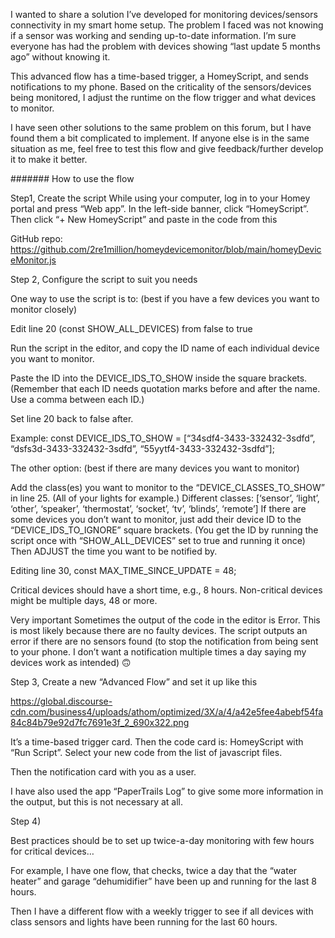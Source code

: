 I wanted to share a solution I’ve developed for monitoring devices/sensors connectivity in my smart home setup. The problem I faced was not knowing if a sensor was working and sending up-to-date information. I’m sure everyone has had the problem with devices showing “last update 5 months ago” without knowing it.

This advanced flow has a time-based trigger, a HomeyScript, and sends notifications to my phone. Based on the criticality of the sensors/devices being monitored, I adjust the runtime on the flow trigger and what devices to monitor.

I have seen other solutions to the same problem on this forum, but I have found them a bit complicated to implement. If anyone else is in the same situation as me, feel free to test this flow and give feedback/further develop it to make it better.

#######
How to use the flow

Step1, Create the script
While using your computer, log in to your Homey portal and press “Web app”. In the left-side banner, click “HomeyScript”. Then click “+ New HomeyScript” and paste in the code from this

GitHub repo:
https://github.com/2re1million/homeydevicemonitor/blob/main/homeyDeviceMonitor.js

Step 2, Configure the script to suit you needs

One way to use the script is to:
(best if you have a few devices you want to monitor closely)

Edit line 20 (const SHOW_ALL_DEVICES) from false to true

Run the script in the editor, and copy the ID name of each individual device you want to monitor.

Paste the ID into the DEVICE_IDS_TO_SHOW inside the square brackets. (Remember that each ID needs quotation marks before and after the name. Use a comma between each ID.)

Set line 20 back to false after.

Example: const DEVICE_IDS_TO_SHOW = [“34sdf4-3433-332432-3sdfd”, “dsfs3d-3433-332432-3sdfd”, “55yytf4-3433-332432-3sdfd”];

The other option:
(best if there are many devices you want to monitor)

Add the class(es) you want to monitor to the “DEVICE_CLASSES_TO_SHOW” in line 25. (All of your lights for example.)
Different classes: [‘sensor’, ‘light’, ‘other’, ‘speaker’, ‘thermostat’, ‘socket’, ‘tv’, ‘blinds’, ‘remote’]
If there are some devices you don’t want to monitor, just add their device ID to the “DEVICE_IDS_TO_IGNORE” square brackets.
(You get the ID by running the script once with “SHOW_ALL_DEVICES” set to true and running it once)
Then ADJUST the time you want to be notified by.

Editing line 30, const MAX_TIME_SINCE_UPDATE = 48;

Critical devices should have a short time, e.g., 8 hours.
Non-critical devices might be multiple days, 48 or more.

Very important
Sometimes the output of the code in the editor is Error. This is most likely because there are no faulty devices. The script outputs an error if there are no sensors found (to stop the notification from being sent to your phone. I don’t want a notification multiple times a day saying my devices work as intended) :upside_down_face:

Step 3, Create a new “Advanced Flow” and set it up like this

https://global.discourse-cdn.com/business4/uploads/athom/optimized/3X/a/4/a42e5fee4abebf54fa84c84b79e92d7fc7691e3f_2_690x322.png

It’s a time-based trigger card.
Then the code card is: HomeyScript with “Run Script”. Select your new code from the list of javascript files.

Then the notification card with you as a user.

I have also used the app “PaperTrails Log” to give some more information in the output, but this is not necessary at all.

Step 4)

Best practices should be to set up twice-a-day monitoring with few hours for critical devices…

For example, I have one flow, that checks, twice a day that the “water heater” and garage “dehumidifier” have been up and running for the last 8 hours.

Then I have a different flow with a weekly trigger to see if all devices with class sensors and lights have been running for the last 60 hours.
